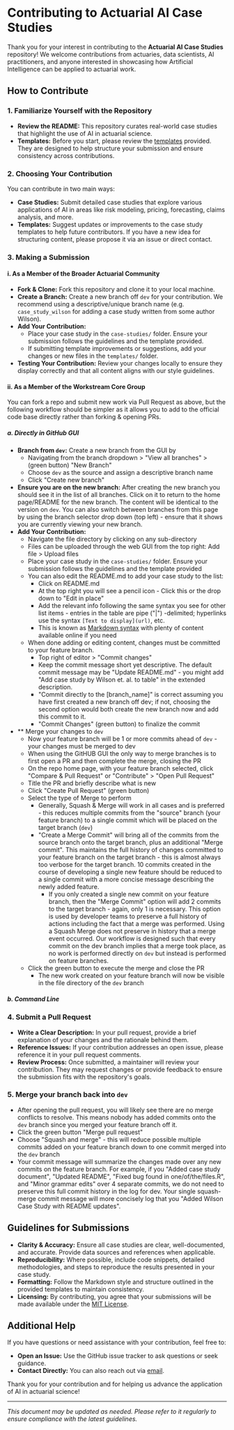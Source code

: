 # Contributing to Actuarial AI Case Studies

Thank you for your interest in contributing to the **Actuarial AI Case Studies** repository! We welcome contributions from actuaries, data scientists, AI practitioners, and anyone interested in showcasing how Artificial Intelligence can be applied to actuarial work.

## How to Contribute

### 1. Familiarize Yourself with the Repository

- **Review the README:** This repository curates real-world case studies that highlight the use of AI in actuarial science.
- **Templates:** Before you start, please review the [templates](./templates/) provided. They are designed to help structure your submission and ensure consistency across contributions.

### 2. Choosing Your Contribution

You can contribute in two main ways:
- **Case Studies:** Submit detailed case studies that explore various applications of AI in areas like risk modeling, pricing, forecasting, claims analysis, and more.
- **Templates:** Suggest updates or improvements to the case study templates to help future contributors. If you have a new idea for structuring content, please propose it via an issue or direct contact.

### 3. Making a Submission

#### i. As a Member of the Broader Actuarial Community

- **Fork & Clone:** Fork this repository and clone it to your local machine.
- **Create a Branch:** Create a new branch off `dev` for your contribution. We recommend using a descriptive/unique branch name (e.g. `case_study_wilson` for adding a case study written from some author Wilson).
- **Add Your Contribution:** 
  - Place your case study in the `case-studies/` folder. Ensure your submission follows the guidelines and the template provided.
  - If submitting template improvements or suggestions, add your changes or new files in the `templates/` folder.
- **Testing Your Contribution:** Review your changes locally to ensure they display correctly and that all content aligns with our style guidelines.

#### ii. As a Member of the Workstream Core Group

You can fork a repo and submit new work via Pull Request as above, but the following workflow should be simpler as it allows you to add to the official code base directly rather than forking & opening PRs.

##### a. Directly in GitHub GUI

- **Branch from `dev`:** Create a new branch from the GUI by
  - Navigating from the branch dropdown > "View all branches" > (green button) "New Branch"
  - Choose `dev` as the source and assign a descriptive branch name
  - Click "Create new branch"
- **Ensure you are on the new branch:** After creating the new branch you should see it in the list of all branches. Click on it to return to the home page/README for the new branch. The content will be identical to the version on `dev`. You can also switch between branches from this page by using the branch selector drop down (top left) - ensure that it shows you are currently viewing your new branch.
- **Add Your Contribution:** 
  - Navigate the file directory by clicking on any sub-directory
  - Files can be uploaded through the web GUI from the top right: Add file > Upload files
  - Place your case study in the `case-studies/` folder. Ensure your submission follows the guidelines and the template provided
  - You can also edit the README.md to add your case study to the list:
    - Click on README.md
    - At the top right you will see a pencil icon - Click this or the drop down to "Edit in place"
    - Add the relevant info following the same syntax you see for other list items - entries in the table are pipe ("|") -delimited; hyperlinks use the syntax `[Text to display](url)`, etc.
    - This is known as [Markdown syntax](https://docs.github.com/en/get-started/writing-on-github/getting-started-with-writing-and-formatting-on-github/basic-writing-and-formatting-syntax) with plenty of content available online if you need
  - When done adding or editing content, changes must be committed to your feature branch.
    - Top right of editor > "Commit changes"
    - Keep the commit message short yet descriptive. The default commit message may be "Update README.md" - you might add "Add case study by Wilson et. al. to table" in the extended description.
    - "Commit directly to the [branch_name]" is correct assuming you have first created a new branch off dev; if not, choosing the second option would both create the new branch now and add this commit to it.
    - "Commit Changes" (green button) to finalize the commit
- ** Merge your changes to `dev`
    - Now your feature branch will be 1 or more commits ahead of `dev` - your changes must be merged to dev
    - When using the GitHUB GUI the only way to merge branches is to first open a PR and then complete the merge, closing the PR
    - On the repo home page, with your feature branch selected, click "Compare & Pull Request" or "Contribute" > "Open Pull Request"
    - Title the PR and briefly describe what is new
    - Click "Create Pull Request" (green button)
    - Select the type of Merge to perform
      - Generally, Squash & Merge will work in all cases and is preferred - this reduces multiple commits from the "source" branch (your feature branch) to a single commit which will be placed on the target branch (`dev`)
      - "Create a Merge Commit" will bring all of the commits from the source branch onto the target branch, plus an additional "Merge commit". This maintains the full history of changes committed to your feature branch on the target branch - this is almost always too verbose for the target branch. 10 commits created in the course of developing a single new feature should be reduced to a single commit with a more concise message describing the newly added feature.
        - If you only created a single new commit on your feature branch, then the "Merge Commit" option will add 2 commits to the target branch - again, only 1 is necessary. This option is used by developer teams to preserve a full history of actions including the fact that a merge was performed. Using a Squash Merge does not preserve in history that a merge event occurred. Our workflow is designed such that every commit on the dev branch implies that a merge took place, as no work is performed directly on `dev` but instead is performed on feature branches.
  - Click the green button to execute the merge and close the PR
    - The new work created on your feature branch will now be visible in the file directory of the `dev` branch

##### b. Command Line

### 4. Submit a Pull Request

- **Write a Clear Description:** In your pull request, provide a brief explanation of your changes and the rationale behind them.
- **Reference Issues:** If your contribution addresses an open issue, please reference it in your pull request comments.
- **Review Process:** Once submitted, a maintainer will review your contribution. They may request changes or provide feedback to ensure the submission fits with the repository's goals.

### 5. Merge your branch back into `dev`

- After opening the pull request, you will likely see there are no merge conflicts to resolve. This means nobody has added commits onto the `dev` branch since you merged your feature branch off it.
- Click the green button "Merge pull request"
- Choose "Squash and merge" - this will reduce possible multiple commits added on your feature branch down to one commit merged into the `dev` branch
- Your commit message will summarize the changes made over any new commits on the feature branch. For example, if you "Added case study document", "Updated README", "Fixed bug found in one/of/the/files.R", and "Minor grammar edits" over 4 separate commits, we do not need to preserve this full commit history in the log for dev. Your single squash-merge commit message will more concisely log that you "Added Wilson Case Study with README updates".

## Guidelines for Submissions

- **Clarity & Accuracy:** Ensure all case studies are clear, well-documented, and accurate. Provide data sources and references when applicable.
- **Reproducibility:** Where possible, include code snippets, detailed methodologies, and steps to reproduce the results presented in your case study.
- **Formatting:** Follow the Markdown style and structure outlined in the provided templates to maintain consistency.
- **Licensing:** By contributing, you agree that your submissions will be made available under the [MIT License](./LICENSE).

## Additional Help

If you have questions or need assistance with your contribution, feel free to:
- **Open an Issue:** Use the GitHub issue tracker to ask questions or seek guidance.
- **Contact Directly:** You can also reach out via [email](mailto:simon.hatzesberger@gmail.com).

Thank you for your contribution and for helping us advance the application of AI in actuarial science!

---

*This document may be updated as needed. Please refer to it regularly to ensure compliance with the latest guidelines.*
